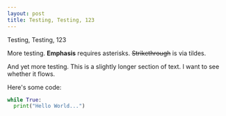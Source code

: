```yaml
---
layout: post
title: Testing, Testing, 123
---
```



Testing, Testing, 123

More testing. **Emphasis** requires asterisks. ~~Strikethrough~~ is via tildes.

And yet more testing. This is a slightly longer section of text. I want to see whether it flows.

Here's some code:

```python
while True:
  print("Hello World...")
 
 ```
 
 
